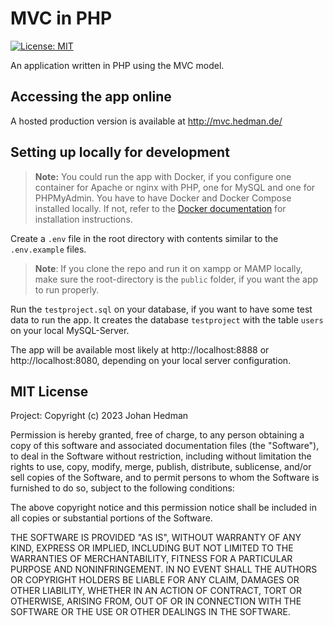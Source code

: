 # MVC in PHP

[![License: MIT](https://img.shields.io/badge/License-MIT-yellow.svg)](https://opensource.org/licenses/MIT)

An application written in PHP using the MVC model.

## Accessing the app online

A hosted production version is available at http://mvc.hedman.de/

## Setting up locally for development

> **Note:**
> You could run the app with Docker, if you configure one container for Apache or nginx with PHP, one for MySQL and one for PHPMyAdmin. You have to have Docker and Docker Compose installed locally. If not, refer to the [Docker documentation](https://docs.docker.com/compose/install/) for installation instructions.

Create a `.env` file in the root directory with contents similar to the `.env.example` files.

> **Note**: If you clone the repo and run it on xampp or MAMP locally, make sure the root-directory is the `public` folder, if you want the app to run properly.

Run the `testproject.sql` on your database, if you want to have some test data to run the app. It creates the database `testproject` with the table `users` on your local MySQL-Server.

The app will be available most likely at http://localhost:8888 or http://localhost:8080, depending on your local server configuration.

## MIT License

Project: Copyright (c) 2023 Johan Hedman

Permission is hereby granted, free of charge, to any person obtaining a copy
of this software and associated documentation files (the "Software"), to deal
in the Software without restriction, including without limitation the rights
to use, copy, modify, merge, publish, distribute, sublicense, and/or sell
copies of the Software, and to permit persons to whom the Software is
furnished to do so, subject to the following conditions:

The above copyright notice and this permission notice shall be included in all
copies or substantial portions of the Software.

THE SOFTWARE IS PROVIDED "AS IS", WITHOUT WARRANTY OF ANY KIND, EXPRESS OR
IMPLIED, INCLUDING BUT NOT LIMITED TO THE WARRANTIES OF MERCHANTABILITY,
FITNESS FOR A PARTICULAR PURPOSE AND NONINFRINGEMENT. IN NO EVENT SHALL THE
AUTHORS OR COPYRIGHT HOLDERS BE LIABLE FOR ANY CLAIM, DAMAGES OR OTHER
LIABILITY, WHETHER IN AN ACTION OF CONTRACT, TORT OR OTHERWISE, ARISING FROM,
OUT OF OR IN CONNECTION WITH THE SOFTWARE OR THE USE OR OTHER DEALINGS IN THE
SOFTWARE.
